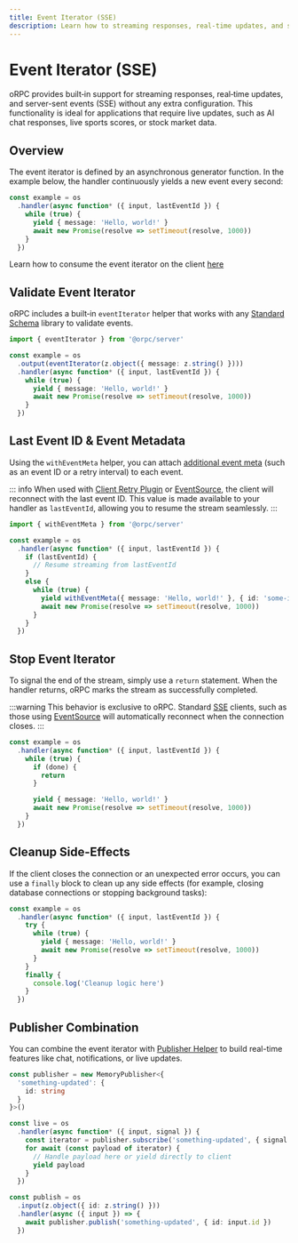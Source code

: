 ```yaml
---
title: Event Iterator (SSE)
description: Learn how to streaming responses, real-time updates, and server-sent events using oRPC.
---
```


# Event Iterator (SSE)

oRPC provides built‑in support for streaming responses, real‑time updates, and server-sent events (SSE) without any extra configuration. This functionality is ideal for applications that require live updates, such as AI chat responses, live sports scores, or stock market data.

## Overview

The event iterator is defined by an asynchronous generator function. In the example below, the handler continuously yields a new event every second:

```ts
const example = os
  .handler(async function* ({ input, lastEventId }) {
    while (true) {
      yield { message: 'Hello, world!' }
      await new Promise(resolve => setTimeout(resolve, 1000))
    }
  })
```

Learn how to consume the event iterator on the client [here](/docs/client/event-iterator)

## Validate Event Iterator

oRPC includes a built‑in `eventIterator` helper that works with any [Standard Schema](https://github.com/standard-schema/standard-schema?tab=readme-ov-file#what-schema-libraries-implement-the-spec) library to validate events.

```ts
import { eventIterator } from '@orpc/server'

const example = os
  .output(eventIterator(z.object({ message: z.string() })))
  .handler(async function* ({ input, lastEventId }) {
    while (true) {
      yield { message: 'Hello, world!' }
      await new Promise(resolve => setTimeout(resolve, 1000))
    }
  })
```

## Last Event ID & Event Metadata

Using the `withEventMeta` helper, you can attach [additional event meta](https://developer.mozilla.org/en-US/docs/Web/API/Server-sent_events/Using_server-sent_events#event_stream_format) (such as an event ID or a retry interval) to each event.

::: info
When used with [Client Retry Plugin](/docs/plugins/client-retry) or [EventSource](https://developer.mozilla.org/en-US/docs/Web/API/EventSource), the client will reconnect with the last event ID. This value is made available to your handler as `lastEventId`, allowing you to resume the stream seamlessly.
:::

```ts
import { withEventMeta } from '@orpc/server'

const example = os
  .handler(async function* ({ input, lastEventId }) {
    if (lastEventId) {
      // Resume streaming from lastEventId
    }
    else {
      while (true) {
        yield withEventMeta({ message: 'Hello, world!' }, { id: 'some-id', retry: 10_000 })
        await new Promise(resolve => setTimeout(resolve, 1000))
      }
    }
  })
```

## Stop Event Iterator

To signal the end of the stream, simply use a `return` statement. When the handler returns, oRPC marks the stream as successfully completed.

:::warning
This behavior is exclusive to oRPC. Standard [SSE](https://developer.mozilla.org/en-US/docs/Web/API/Server-sent_events/Using_server-sent_events) clients, such as those using [EventSource](https://developer.mozilla.org/en-US/docs/Web/API/EventSource) will automatically reconnect when the connection closes.
:::

```ts
const example = os
  .handler(async function* ({ input, lastEventId }) {
    while (true) {
      if (done) {
        return
      }

      yield { message: 'Hello, world!' }
      await new Promise(resolve => setTimeout(resolve, 1000))
    }
  })
```

## Cleanup Side-Effects

If the client closes the connection or an unexpected error occurs, you can use a `finally` block to clean up any side effects (for example, closing database connections or stopping background tasks):

```ts
const example = os
  .handler(async function* ({ input, lastEventId }) {
    try {
      while (true) {
        yield { message: 'Hello, world!' }
        await new Promise(resolve => setTimeout(resolve, 1000))
      }
    }
    finally {
      console.log('Cleanup logic here')
    }
  })
```

## Publisher Combination

You can combine the event iterator with [Publisher Helper](/docs/helpers/publisher) to build real-time features like chat, notifications, or live updates.

```ts
const publisher = new MemoryPublisher<{
  'something-updated': {
    id: string
  }
}>()

const live = os
  .handler(async function* ({ input, signal }) {
    const iterator = publisher.subscribe('something-updated', { signal })
    for await (const payload of iterator) {
      // Handle payload here or yield directly to client
      yield payload
    }
  })

const publish = os
  .input(z.object({ id: z.string() }))
  .handler(async ({ input }) => {
    await publisher.publish('something-updated', { id: input.id })
  })
```
